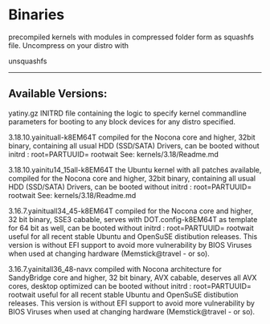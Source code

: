 #			Binaries			

precompiled kernels with modules in compressed folder form
as squashfs file.
Uncompress on your distro with 

unsquashfs 

--------------------
Available Versions:
--------------------

yatiny.gz
  INITRD file containing the logic to specify kernel commandline parameters
  for booting to any block devices for any distro specified.

3.18.10.yainituall-k8EM64T
  compiled for the Nocona core and higher, 32bit binary, 
  containing all usual HDD (SSD/SATA) Drivers,
  can be booted without initrd :  root=PARTUUID=    rootwait
  See: kernels/3.18/Readme.md

3.18.10.yainitu14_15all-k8EM64T
  the Ubuntu kernel with all patches available,
  compiled for the Nocona core and higher, 32bit binary, 
  containing all usual HDD (SSD/SATA) Drivers,
  can be booted without initrd :  root=PARTUUID=    rootwait
  See: kernels/3.18/Readme.md

3.16.7.yainituall34_45-k8EM64T
  compiled for the Nocona core and higher, 32 bit binary, SSE3 cabable,
  serves with DOT.config-k8EM64T as  template for 64 bit as well,
  can be booted without initrd :  root=PARTUUID=    rootwait
  useful for all recent stable Ubuntu and OpenSuSE distibution releases.
  This version is without EFI support to avoid more vulnerability by 
  BIOS Viruses when used at changing hardware (Memstick@travel - or so). 

3.16.7.yainitall36_48-navx
  compiled with Nocona architecture for SandyBridge core and higher, 
  32 bit binary, AVX cabable, deserves all AVX cores, desktop optimized
  can be booted without initrd :  root=PARTUUID=    rootwait
  useful for all recent stable Ubuntu and OpenSuSE distibution releases.
  This version is without EFI support to avoid more vulnerability by 
  BIOS Viruses when used at changing hardware (Memstick@travel - or so). 
